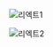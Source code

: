 ![리엑트1](https://github.com/fxzz/ReactStudy/assets/3148006/bd8915fd-59b8-4000-9929-238704627d2c)

![리엑트2](https://github.com/fxzz/ReactStudy/assets/3148006/3acc71c1-8a93-4bda-b697-a11fbc1355bf)
